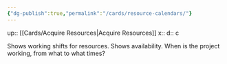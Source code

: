 ```yaml
---
{"dg-publish":true,"permalink":"/cards/resource-calendars/"}
---
```


up:: [[Cards/Acquire Resources\|Acquire Resources]] 
x:: 
d:: c

Shows working shifts for resources. Shows availability. 
When is the project working, from what to what times? 